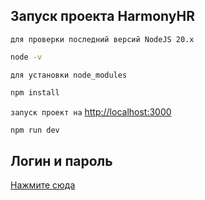 ## Запуск проекта HarmonyHR

`для проверки последний версий NodeJS 20.х`
```bash
node -v 
```
`для установки node_modules`
```bash
npm install 
```
`запуск проект на` [http://localhost:3000](http://localhost:3000/HR-Tech)
```bash
npm run dev
```

## Логин и пароль

[Нажмите сюда](https://github.com/KhaetbekIT/HR-Tech/blob/main/.txt)
